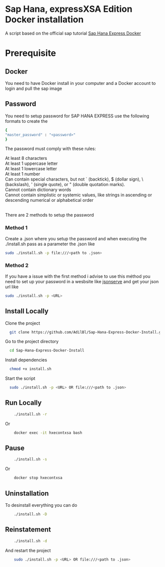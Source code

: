
# Sap Hana, expressXSA Edition Docker installation

A script based on the official sap tutorial [Sap Hana Express Docker](https://linktodocumentation) 

# Prerequisite

## Docker

You need to have Docker install in your computer and a Docker account to login and pull the sap image 

## Password
You need to setup password for SAP HANA EXPRESS use  the following formats to create the 

```bash
{
"master_password" : "<password>"
}
```

The password must comply with these rules:

At least 8 characters\
At least 1 uppercase letter\
At least 1 lowercase letter\
At least 1 number\
Can contain special characters, but not ` (backtick), $ (dollar sign), \ (backslash), ' (single quote), or " (double quotation marks).\
Cannot contain dictionary words\
Cannot contain simplistic or systemic values, like strings in ascending or descending numerical or alphabetical order

\
There are 2 methods to setup the password


###  Method 1

Create a .json where you setup the password and when executing the ./install.sh pass as a parameter the .json like 

```bash
sudo ./install.sh -p file:///<path to .json>
```

### Method 2

If you have a issue with the first method i advise to use this méthod you need to set up your password in a wesbsite like [jsonserve](https://jsonserve.com/) and get your json url like

```bash
sudo ./install.sh -p <URL>
```


## Install Locally

Clone the project

```bash
  git clone https://github.com/AdilBl/Sap-Hana-Express-Docker-Install.git
```

Go to the project directory

```bash
  cd Sap-Hana-Express-Docker-Install
```

Install dependencies

```bash
  chmod +x install.sh
```

Start the script

```bash
  sudo ./install.sh -p <URL> OR file:///<path to .json>
```


## Run Locally

```bash
    ./install.sh -r
```

Or

```bash
    docker exec -it hxecontxsa bash
```

## Pause

```bash
    ./install.sh -s
```

Or

```bash
    docker stop hxecontxsa
```

## Uninstallation

To desinstall everything you can do

```bash
    ./install.sh -D
```

## Reinstatement

```bash
    ./install.sh -d
```

And restart the project

```bash
    sudo ./install.sh -p <URL> OR file:///<path to .json>
```
